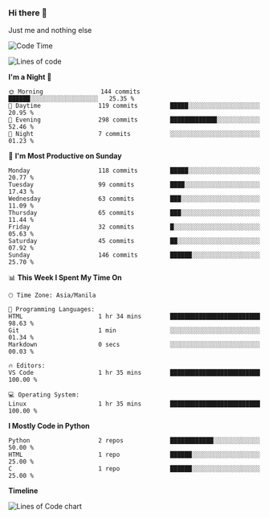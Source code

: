 ### Hi there 👋

Just me and nothing else


<!--START_SECTION:waka-->
![Code Time](http://img.shields.io/badge/Code%20Time-109%20hrs%2019%20mins-blue)

![Lines of code](https://img.shields.io/badge/From%20Hello%20World%20I%27ve%20Written-1.3%20million%20lines%20of%20code-blue)

**I'm a Night 🦉** 

```text
🌞 Morning                144 commits         ██████░░░░░░░░░░░░░░░░░░░   25.35 % 
🌆 Daytime                119 commits         █████░░░░░░░░░░░░░░░░░░░░   20.95 % 
🌃 Evening                298 commits         █████████████░░░░░░░░░░░░   52.46 % 
🌙 Night                  7 commits           ░░░░░░░░░░░░░░░░░░░░░░░░░   01.23 % 
```
📅 **I'm Most Productive on Sunday** 

```text
Monday                   118 commits         █████░░░░░░░░░░░░░░░░░░░░   20.77 % 
Tuesday                  99 commits          ████░░░░░░░░░░░░░░░░░░░░░   17.43 % 
Wednesday                63 commits          ███░░░░░░░░░░░░░░░░░░░░░░   11.09 % 
Thursday                 65 commits          ███░░░░░░░░░░░░░░░░░░░░░░   11.44 % 
Friday                   32 commits          █░░░░░░░░░░░░░░░░░░░░░░░░   05.63 % 
Saturday                 45 commits          ██░░░░░░░░░░░░░░░░░░░░░░░   07.92 % 
Sunday                   146 commits         ██████░░░░░░░░░░░░░░░░░░░   25.70 % 
```


📊 **This Week I Spent My Time On** 

```text
🕑︎ Time Zone: Asia/Manila

💬 Programming Languages: 
HTML                     1 hr 34 mins        █████████████████████████   98.63 % 
Git                      1 min               ░░░░░░░░░░░░░░░░░░░░░░░░░   01.34 % 
Markdown                 0 secs              ░░░░░░░░░░░░░░░░░░░░░░░░░   00.03 % 

🔥 Editors: 
VS Code                  1 hr 35 mins        █████████████████████████   100.00 % 

💻 Operating System: 
Linux                    1 hr 35 mins        █████████████████████████   100.00 % 
```

**I Mostly Code in Python** 

```text
Python                   2 repos             ████████████░░░░░░░░░░░░░   50.00 % 
HTML                     1 repo              ██████░░░░░░░░░░░░░░░░░░░   25.00 % 
C                        1 repo              ██████░░░░░░░░░░░░░░░░░░░   25.00 % 
```



**Timeline**

![Lines of Code chart](https://raw.githubusercontent.com/mauring55/mauring55/main/assets/bar_graph.png)


<!--END_SECTION:waka-->
